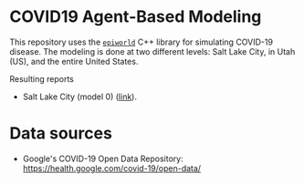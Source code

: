 # COVID19 Agent-Based Modeling

This repository uses the [`epiworld`](https://github.com/UofUEpi/epiworld) C++
library for simulating COVID-19 disease. The modeling is done at two different
levels: Salt Lake City, in Utah (US), and the entire United States.

Resulting reports

- Salt Lake City (model 0) ([link](model-saltlake/model-00/)).

# Data sources

- Google's COVID-19 Open Data Repository: https://health.google.com/covid-19/open-data/

